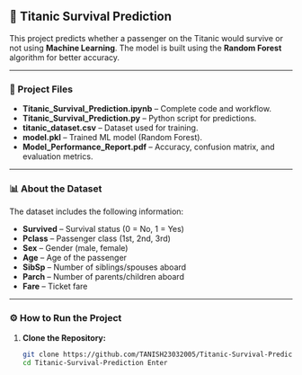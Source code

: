 ## 🚢 Titanic Survival Prediction  

This project predicts whether a passenger on the Titanic would survive or not using **Machine Learning**. The model is built using the **Random Forest** algorithm for better accuracy.  

---

### 📂 Project Files  

- **Titanic_Survival_Prediction.ipynb** – Complete code and workflow.  
- **Titanic_Survival_Prediction.py** – Python script for predictions.  
- **titanic_dataset.csv** – Dataset used for training.  
- **model.pkl** – Trained ML model (Random Forest).  
- **Model_Performance_Report.pdf** – Accuracy, confusion matrix, and evaluation metrics.  

---

### 📊 About the Dataset  

The dataset includes the following information:

- **Survived** – Survival status (0 = No, 1 = Yes)  
- **Pclass** – Passenger class (1st, 2nd, 3rd)  
- **Sex** – Gender (male, female)  
- **Age** – Age of the passenger  
- **SibSp** – Number of siblings/spouses aboard  
- **Parch** – Number of parents/children aboard  
- **Fare** – Ticket fare  

---

### ⚙️ How to Run the Project  

1. **Clone the Repository:**  
   ```bash
   git clone https://github.com/TANISH23032005/Titanic-Survival-Prediction.git
   cd Titanic-Survival-Prediction￼Enter
